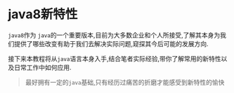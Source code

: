 # java8新特性

`java8`作为 `java`的一个重要版本,目前为大多数企业和个人所接受,了解其本身为我们提供了哪些改变有助于我们去解决实际问题,窥探其今后可能的发展方向.

接下来本教程将从`java`语言本身入手,结合笔者实际经验,带你了解常用的新特性以及日常工作中如何应用.

>最好拥有一定的`java`基础,只有经历过痛苦的折磨才能感受到新特性的愉快